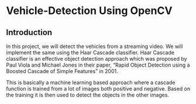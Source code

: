 # Vehicle-Detection Using OpenCV

## Introduction 

In this project, we will detect the vehicles from a streaming video.
We will implement the same using the Haar Cascade classifier. Haar Cascade classifier is an effective object detection approach which was proposed by Paul Viola and Michael Jones in their paper, “Rapid Object Detection using a Boosted Cascade of Simple Features” in 2001.

This is basically a machine learning based approach where a cascade function is trained from a lot of images both positive and negative. Based on the training it is then used to detect the objects in the other images.



